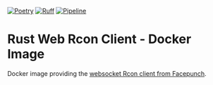 [![Poetry](https://img.shields.io/endpoint?url=https://python-poetry.org/badge/v0.json)](https://python-poetry.org/)
[![Ruff](https://img.shields.io/endpoint?url=https://raw.githubusercontent.com/astral-sh/ruff/main/assets/badge/v2.json)](https://github.com/astral-sh/ruff)
[![Pipeline](https://github.com/max-pfeiffer/rust-web-rcon/actions/workflows/pipeline.yaml/badge.svg)](https://github.com/max-pfeiffer/rust-web-rcon/actions/workflows/pipeline.yaml)
# Rust Web Rcon Client - Docker Image
Docker image providing the [websocket Rcon client from Facepunch](https://github.com/Facepunch/webrcon). 
